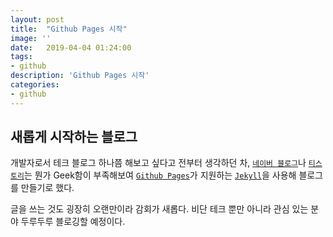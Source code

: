 ```yaml
---
layout: post
title:  "Github Pages 시작"
image: ''
date:   2019-04-04 01:24:00
tags:
- github
description: 'Github Pages 시작'
categories:
- github
---
```


## 새롭게 시작하는 블로그

개발자로서 테크 블로그 하나쯤 해보고 싶다고 전부터 생각하던 차, [`네이버 블로그`](https://section.blog.naver.com)나 [`티스토리`](https://www.tistory.com/)는 뭔가 Geek함이 부족해보여 [`Github Pages`](https://pages.github.com/)가 지원하는 [`Jekyll`](<http://jekyllrb-ko.github.io/>)을 사용해 블로그를 만들기로 했다.

글을 쓰는 것도 굉장히 오랜만이라 감회가 새롭다. 비단 테크 뿐만 아니라 관심 있는 분야 두루두루 블로깅할 예정이다. 


